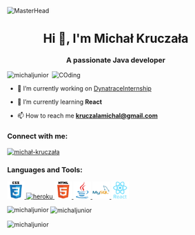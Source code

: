 ![MasterHead](https://fgp.dev/static/media/JavaDevelopmentBanner.0fa10828.jpg)
<h1 align="center">Hi 👋, I'm Michał Kruczała</h1>
<h3 align="center">A passionate Java developer</h3>
<img align= "right" alt="COding" width="400" src="https://cdn.dribbble.com/users/1162077/screenshots/3848914/programmer.gif">

<p align="left"> <img src="https://komarev.com/ghpvc/?username=michaljunior&label=Profile%20views&color=0e75b6&style=flat" alt="michaljunior" /> </p>

- 🔭 I’m currently working on [DynatraceInternship](https://github.com/MichalJunior/DynatraceInternship)

- 🌱 I’m currently learning **React**

- 📫 How to reach me **kruczalamichal@gmail.com**

<h3 align="left">Connect with me:</h3>
<p align="left">
<a href="https://linkedin.com/in/michał-kruczała" target="blank"><img align="center" src="https://raw.githubusercontent.com/rahuldkjain/github-profile-readme-generator/master/src/images/icons/Social/linked-in-alt.svg" alt="michał-kruczała" height="30" width="40" /></a>
</p>

<h3 align="left">Languages and Tools:</h3>
<p align="left"> <a href="https://www.w3schools.com/css/" target="_blank" rel="noreferrer"> <img src="https://raw.githubusercontent.com/devicons/devicon/master/icons/css3/css3-original-wordmark.svg" alt="css3" width="40" height="40"/> </a> <a href="https://heroku.com" target="_blank" rel="noreferrer"> <img src="https://www.vectorlogo.zone/logos/heroku/heroku-icon.svg" alt="heroku" width="40" height="40"/> </a> <a href="https://www.w3.org/html/" target="_blank" rel="noreferrer"> <img src="https://raw.githubusercontent.com/devicons/devicon/master/icons/html5/html5-original-wordmark.svg" alt="html5" width="40" height="40"/> </a> <a href="https://www.java.com" target="_blank" rel="noreferrer"> <img src="https://raw.githubusercontent.com/devicons/devicon/master/icons/java/java-original.svg" alt="java" width="40" height="40"/> </a> <a href="https://www.mysql.com/" target="_blank" rel="noreferrer"> <img src="https://raw.githubusercontent.com/devicons/devicon/master/icons/mysql/mysql-original-wordmark.svg" alt="mysql" width="40" height="40"/> </a> <a href="https://reactjs.org/" target="_blank" rel="noreferrer"> <img src="https://raw.githubusercontent.com/devicons/devicon/master/icons/react/react-original-wordmark.svg" alt="react" width="40" height="40"/> </a> </p>

<p><img align="left" src="https://github-readme-stats.vercel.app/api/top-langs?username=michaljunior&show_icons=true&locale=en&layout=compact" alt="michaljunior" /></p>

<p>&nbsp;<img align="center" src="https://github-readme-stats.vercel.app/api?username=michaljunior&show_icons=true&locale=en" alt="michaljunior" /></p>

<p><img align="center" src="https://github-readme-streak-stats.herokuapp.com/?user=michaljunior&" alt="michaljunior" /></p>
